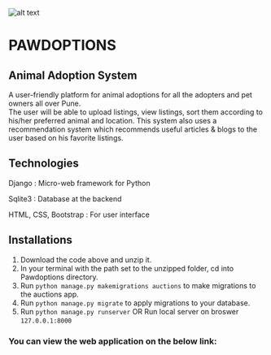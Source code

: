 ![alt text](https://i.postimg.cc/15w1ftps/pawdoptionslogo.jpg)
# PAWDOPTIONS
## Animal Adoption System
A user-friendly platform for animal adoptions for all the adopters and pet owners all over Pune.  
The user will be able to upload listings, view listings, sort them according to his/her preferred animal and location.
This system also uses a recommendation system which recommends useful articles & blogs to the user based on his favorite listings.
## Technologies
Django : Micro-web framework for Python

Sqlite3 : Database at the backend

HTML, CSS, Bootstrap : For user interface
## Installations
1. Download the code above and unzip it.
2. In your terminal with the path set to the unzipped folder, cd into Pawdoptions directory.
3. Run `python manage.py makemigrations auctions` to make migrations to the auctions app.
4. Run `python manage.py migrate` to apply migrations to your database.
5. Run `python manage.py runserver` OR 
   Run local server on broswer `127.0.0.1:8000`

### You can view the web application on the below link:

